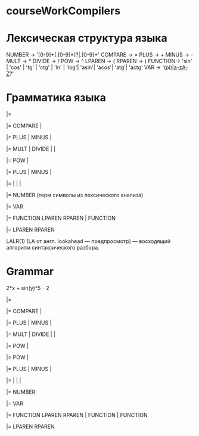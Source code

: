 # courseWorkCompilers



# Лексическая структура языка 
NUMBER  -> '\[0-9]+(\.\[0-9]*)?|\.\[0-9]+'
COMPARE -> =
PLUS    -> +
MINUS   -> -
MULT    -> *
DIVIDE  -> /
POW     -> ^
LPAREN  -> (
RPAREN  -> )
FUNCTION-> 'sin' | 'cos' | 'tg' | 'ctg' | 'ln' | 'log'| 'asin'| 'acos'| 'atg'| 'actg'
VAR     -> '(pi)|[a-zA-Z](_[0-9]+)?'


# Грамматика языка 

<Expr>       |= <CompareExpr>

<CompareExpr>|= <AddExpr> COMPARE <AddExpr>
             |  <AddExpr>

<AddExpr>    |= <MultExpr> PLUS <AddExpr>
             |  <MultExpr> MINUS <AddExpr>
             |  <MultExpr>

<MultExpr>    |= <MultExpr> MULT <PowExpr>
             |  <MultExpr> DIVIDE <PowExpr>
             |  <MultExpr> <Primary>
             |  <PowExpr>

<PowExpr>    |= <UnaryExpr> POW <PowExpr>
             |  <UnaryExpr>

<UnaryExpr>  |= PLUS <UnaryExpr>
             |  MINUS <UnaryExpr>
             |  <Primary>

<Primary>    |= <Number>
             |  <Variable>
             |  <Function>
             |  <Group>

<Number>     |= NUMBER (терм символы из лексического анализа)

<Variable>   |= VAR

<Function>   |= FUNCTION LPAREN <AddExpr> RPAREN
             |  FUNCTION <Variable>

<Group>      |= LPAREN <AddExpr> RPAREN




LALR(1) (LA от англ. lookahead — предпросмотр) — восходящий алгоритм синтаксического разбора.

# Grammar
2*x + sin(y)^5 - 2

<Expr>        |= <CompareExpr>

<CompareExpr> |= <AddExpr> COMPARE <AddExpr>
              |  <AddExpr>

<AddExpr>     |= <AddExpr> PLUS <MultExpr>
              |  <AddExpr> MINUS <MultExpr>
              |  <MultExpr>

<MultExpr>    |= <MultExpr> MULT <PowExpr>
              |  <MultExpr> DIVIDE <PowExpr>
              |  <MultExpr> <PowExpr2>
              |  <PowExpr>

<PowExpr>     |= <UnaryExpr> POW <PowExpr>
              |  <UnaryExpr>

<PowExpr2>    |= <Primary> POW <PowExpr>
              |  <Primary>

<UnaryExpr>   |= PLUS <UnaryExpr>
              |  MINUS <UnaryExpr>
              |  <Primary>

<Primary>     |= <Number>
              |  <Variable>
              |  <Function>
              |  <Group>

<Number>      |= NUMBER 

<Variable>    |= VAR

<Function>    |= FUNCTION LPAREN <AddExpr> RPAREN
              |  FUNCTION <Variable>
              |  FUNCTION <Number>

<Group>       |= LPAREN <AddExpr> RPAREN
